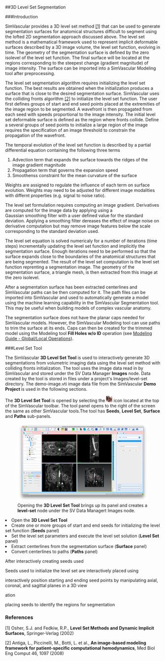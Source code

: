 ##3D Level Set Segmentation 

###Introduction 

SimVascular provides a 3D level set method <a href="#ref-1">[1]</a> that can be used to generate segmentation surfaces for anatomical structures
difficult to segment using the lofted 2D segmentation approach discussed above. The level set method is a mathematical framework 
used to represent implicit deformable surfaces described by a 3D image volume, the level set function, evolving in time. The geometry 
of the segmentation surface is defined by the zero isolevel of the level set function. The final surface will be located at the 
regions corresponding to the steepest change (gradient magnitude) of image intensity. The surface can be imported into a SimVascular
Modeling tool after preprocessing.

The level set segmentation algorithm requires initializing the level set function. The best results are obtained when the 
initialization produces a surface that is close to the desired segmentation surface. SimVascular uses the colliding fronts 
algorithm <a href="#ref-2">[2]</a> to initialize the level set function. The user first defines groups of start and end 
seed points placed at the extremities of the image region to be segmented. A wavefront is then propagated from each seed with 
speeds proportional to the image intensity. The initial level set deformable surface is defined as the region where fronts collide.
Define a several groups of seed points to initialize a large region of the image requires the specification of an image threshold to 
constrain the propagation of the wavefront.

The temporal evolution of the level set function is described by a partial differential equation containing the following three terms  

<ol>
   <li> Advection term that expands the surface towards the ridges of the image gradient magnitude 

   <li> Propagation term that governs the expansion speed

   <li> Smoothenss constraint for the mean curvature of the surface </li>
</ol>

Weights are assigned to regulate the influence of each term on surface evolution. Weights may need to be adjusted for different image modalities
with differnt properties (e.g. signal to noise ratio).

The level set formulation requires computing an image gradient. Derivatives are computed for the image data by applying using a  
Gaussian smoothing filter with a user defined value for the standard deviation. Applying a smoothing filter dereases the effect of 
image noise on derivative computation but may remove image features below the scale corresponding to the standard deviation used.

The level set equation is solved numericaly for a number of iterations (time steps) incrementally updating the level set function and implicitly 
the segmentation surface. Enough iterations need to be performed so that the surface expands close to the boundaries of the anatomical structures 
that are being segmented. The result of the level set computation is the level set function reprenting a segmentation image. The geometry
of the segmentation surface, a triangle mesh, is then extracted from this image at the zero isolevel. 

After a segmentation surface has been extracted centerlines and SimVascular paths can be then computed for it. The path files can be
imported into SimVascular and used to automatically generate a model using the machine learning capability in the SimVascular Segmentation 
tool. This may be useful when building models of complex vascular anatomy.

The segmentation surface does not have the planar caps needed for SimVascular models. However, the SimVascular Modeling tool can use paths 
to trim the surface at its ends. Caps can then be created for the trimmed model using the Modeling tool <b>Fill Holes w/o ID</b> operation
(see <a href="http://simvascular.github.io/docsModelGuide.html#modelingEditingPolyData">Modeling Guide - Global/Local Operations</a>). 


###Level Set Tool 

The SimVascular **3D Level Set Tool** is used to interactively generate 3D segmentations from volumetric imaging data using the
level set method with colliding fronts initialization. The tool uses the image data read in by SimVascular and stored under the
SV Data Manager <b>Images</b> node. Data created by the tool is stored in files under a project's Images/level-set
directory. The demo-image.vti image data file from the SimVascular <b> Demo Project </b> is used in the following sections.

The **3D Level Set Tool** is opened by selecting the 
<img src="documentation/modeling/imgs/3d-level-set/level-set-icon.png" width="20" height="20"> icon located at the top of the
SimVascular toolbar. The tool panel opens to the right of the screen the same as other SimVascular tools.The tool has 
<b>Seeds</b>, <b>Level Set</b>, <b>Surface</b> and <b>Paths</b> sub-panels. 

<figure>
  <img class="svImg svImgXl"  src="documentation/modeling/imgs/3d-level-set/init.png">
  <figcaption class="svCaption"> Opening the <b> 3D Level Set Tool</b> brings up its panel and creates a <b>level-set</b> 
    node under the SV Data Managert Images node.
  </figcaption>
</figure>


   <li> Open the <b>3D Level Set Tool</b>
   <li> Create one or more groups of start and end seeds for initializing the level set function (<b>Seeds</b> panel)
   <li> Set the level set parameters and execute the level set solution (<b>Level Set</b> panel)
   <li> Extract centerlines from the segmentation surface (<b>Surface</b> panel)
   <li> Convert centerlines to paths (<b>Paths</b> panel)
</ol>



After interactively creating seeds used 


Seeds used to initialize the level set are interactively placed using 


interactively position starting and ending seed points by manipulating axial, coronal, and sagittal
       planes in a 3D view

ation

placing seeds to identify the regions for segmentation



### References

<a id="ref-1"> [1] Osher, S.J. and Fedkiw, R.P., **Level Set Methods and Dynamic Implicit Surfaces**, Springer-Verlag (2002) </a>

<a id="ref-2"> [2]  Antiga, L., Piccinelli, M., Botti, L. et al., **An image-based modeling framework for patient-specific computational hemodynamics**, Med Biol Eng Comput 46, 1097 (2008) </a>



